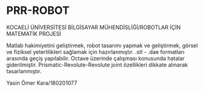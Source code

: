 # PRR-ROBOT
KOCAELİ ÜNİVERSİTESİ BİLGİSAYAR MÜHENDİSLİĞİ/ROBOTLAR İÇİN MATEMATİK PROJESİ

Matlab hakimiyetini geliştirmek, robot tasarımı yapmak ve geliştirmek, görsel ve fiziksel yeterlilikleri sağlamak için hazırlanmıştır.
.stl - .dae formatları arasında geçiş yapılabilir.
Octave üzerinde çalışması konusunda hatalar giderilmiştir.
Prismatic-Revolute-Revolute joint özellikleri dikkate alınarak tasarlanmıştır.

Yasin Ömer Kara/180201077
